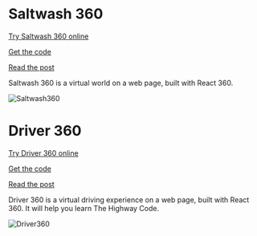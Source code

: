 # Saltwash 360

[Try Saltwash 360 online](https://rdmilligan.github.io/saltwash-360/)

[Get the code](https://github.com/rdmilligan/Saltwash360)

[Read the post](https://rdmilligan.wordpress.com/2019/01/09/react-360-movement/)

Saltwash 360 is a virtual world on a web page, built with React 360.

![Saltwash360](https://rdmilligan.files.wordpress.com/2019/01/React360_Room.png "Saltwash 360")

# Driver 360

[Try Driver 360 online](https://rdmilligan.github.io/driver-360/)

[Get the code](https://github.com/rdmilligan/Driver360)

[Read the post](https://rdmilligan.wordpress.com/2019/12/26/the-highway-code-in-virtual-reality/)

Driver 360 is a virtual driving experience on a web page, built with React 360. It will help you learn The Highway Code.

![Driver360](https://rdmilligan.files.wordpress.com/2019/12/driver360_firefox_instruction.png "Driver 360")
